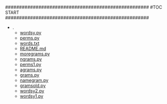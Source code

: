 



####################################################
#TOC START
####################################################
* .
    * [wordsy.py](.\wordsy.py)
    * [perms.py](.\perms.py)
    * [words.txt](.\words.txt)
    * [README.md](.\README.md)
    * [moregrams.py](.\moregrams.py)
    * [ngrams.py](.\ngrams.py)
    * [perms1.py](.\perms1.py)
    * [agrams.py](.\agrams.py)
    * [grams.py](.\grams.py)
    * [namegram.py](.\namegram.py)
    * [gramsold.py](.\gramsold.py)
    * [wordsy2.py](.\wordsy2.py)
    * [wordsy1.py](.\wordsy1.py)
